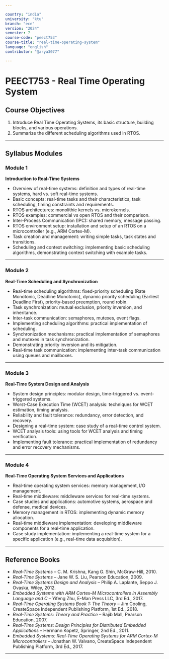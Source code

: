 ```yaml
---

country: "india"
university: "ktu"
branch: "ece"
version: "2024"
semester: 7
course-code: "peect753"
course-title: "real-time-operating-system"
language: "english"
contributor: "@arya3077"

---
```


# PEECT753 - Real Time Operating System

## Course Objectives

1. Introduce Real Time Operating Systems, its basic structure, building blocks, and various operations.  
2. Summarize the different scheduling algorithms used in RTOS.  

---

## Syllabus Modules

### Module 1
**Introduction to Real-Time Systems**  
- Overview of real-time systems: definition and types of real-time systems, hard vs. soft real-time systems.  
- Basic concepts: real-time tasks and their characteristics, task scheduling, timing constraints and requirements.  
- RTOS architectures: monolithic kernels vs. microkernels.  
- RTOS examples: commercial vs open RTOS and their comparison.  
- Inter-Process Communication (IPC): shared memory, message passing.  
- RTOS environment setup: installation and setup of an RTOS on a microcontroller (e.g., ARM Cortex-M).  
- Task creation and management: writing simple tasks, task states and transitions.  
- Scheduling and context switching: implementing basic scheduling algorithms, demonstrating context switching with example tasks.  

---

### Module 2
**Real-Time Scheduling and Synchronization**  
- Real-time scheduling algorithms: fixed-priority scheduling (Rate Monotonic, Deadline Monotonic), dynamic priority scheduling (Earliest Deadline First), priority-based preemption, round robin.  
- Task synchronization: mutual exclusion, priority inversion, and inheritance.  
- Inter-task communication: semaphores, mutexes, event flags.  
- Implementing scheduling algorithms: practical implementation of scheduling.  
- Synchronization mechanisms: practical implementation of semaphores and mutexes in task synchronization.  
- Demonstrating priority inversion and its mitigation.  
- Real-time task communication: implementing inter-task communication using queues and mailboxes.  

---

### Module 3
**Real-Time System Design and Analysis**  
- System design principles: modular design, time-triggered vs. event-triggered systems.  
- Worst-Case Execution Time (WCET) analysis: techniques for WCET estimation, timing analysis.  
- Reliability and fault tolerance: redundancy, error detection, and recovery.  
- Designing a real-time system: case study of a real-time control system.  
- WCET analysis tools: using tools for WCET analysis and timing verification.  
- Implementing fault tolerance: practical implementation of redundancy and error recovery mechanisms.  

---

### Module 4
**Real-Time Operating System Services and Applications**  
- Real-time operating system services: memory management, I/O management.  
- Real-time middleware: middleware services for real-time systems.  
- Case studies and applications: automotive systems, aerospace and defense, medical devices.  
- Memory management in RTOS: implementing dynamic memory allocation.  
- Real-time middleware implementation: developing middleware components for a real-time application.  
- Case study implementation: implementing a real-time system for a specific application (e.g., real-time data acquisition).  

---

## Reference Books

- *Real-Time Systems* – C. M. Krishna, Kang G. Shin, McGraw-Hill, 2010.  
- *Real-Time Systems* – Jane W. S. Liu, Pearson Education, 2009.  
- *Real-Time Systems Design and Analysis* – Philip A. Laplante, Seppo J. Ovaska, Wiley, 2012.  
- *Embedded Systems with ARM Cortex-M Microcontrollers in Assembly Language and C* – Yifeng Zhu, E-Man Press LLC, 3rd Ed., 2017.  
- *Real-Time Operating Systems Book 1: The Theory* – Jim Cooling, CreateSpace Independent Publishing Platform, 1st Ed., 2018.  
- *Real-Time Systems: Theory and Practice* – Rajib Mall, Pearson Education, 2007.  
- *Real-Time Systems: Design Principles for Distributed Embedded Applications* – Hermann Kopetz, Springer, 2nd Ed., 2011.  
- *Embedded Systems: Real-Time Operating Systems for ARM Cortex-M Microcontrollers* – Jonathan W. Valvano, CreateSpace Independent Publishing Platform, 3rd Ed., 2017.  

---
